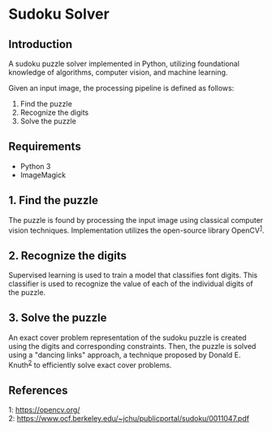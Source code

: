 # Sudoku Solver

## Introduction
A sudoku puzzle solver implemented in Python, utilizing foundational knowledge of algorithms, computer vision, and machine learning.

Given an input image, the processing pipeline is defined as follows:
1. Find the puzzle
2. Recognize the digits
3. Solve the puzzle

## Requirements
* Python 3
* ImageMagick

## 1. Find the puzzle
The puzzle is found by processing the input image using classical computer vision techniques.  Implementation utilizes the open-source library OpenCV<sup>[1](#opencv)</sup>.

## 2. Recognize the digits
Supervised learning is used to train a model that classifies font digits. This classifier is used to recognize the value of each of the individual digits of the puzzle.

## 3. Solve the puzzle
An exact cover problem representation of the sudoku puzzle is created using the digits and corresponding constraints. Then, the puzzle is solved using a "dancing links" approach, a technique proposed by Donald E. Knuth<sup>[2](#knuth)</sup> to efficiently solve exact cover problems.

## References
<a name="opencv">1</a>: https://opencv.org/  
<a name="knuth">2</a>: https://www.ocf.berkeley.edu/~jchu/publicportal/sudoku/0011047.pdf